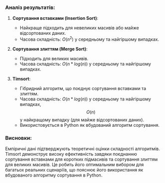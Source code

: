 ### Аналіз результатів:

1. **Сортування вставками (Insertion Sort)**:
   - Найкраще підходить для невеликих масивів або майже відсортованих даних.
   - Часова складність: $O(n^2)$ у середньому та найгіршому випадках.

2. **Сортування злиттям (Merge Sort)**:
   - Підходить для великих масивів.
   - Часова складність: $O(n * log(n))$ у середньому та найгіршому випадках.

3. **Timsort**:
   - Гібридний алгоритм, що поєднує сортування вставками та злиттям.
   - Часова складність: $O(n * log(n))$ у середньому та найгіршому випадках, $$O(n)$$ у найкращому випадку (для майже відсортованих даних).
   - Використовується в Python як вбудований алгоритм сортування.

### Висновки:

Емпіричні дані підтверджують теоретичні оцінки складності алгоритмів. 
Timsort демонструє високу ефективність завдяки поєднанню сортування 
вставками для коротких підмасивів та сортування злиттям для великих 
масивів. Це робить його оптимальним вибором для багатьох реальних 
сценаріїв, що пояснює його використання як вбудованого алгоритму 
сортування в Python.
